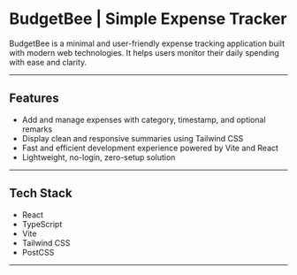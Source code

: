 # BudgetBee | Simple Expense Tracker

BudgetBee is a minimal and user-friendly expense tracking application built with modern web technologies. It helps users monitor their daily spending with ease and clarity.

---

## Features

- Add and manage expenses with category, timestamp, and optional remarks
- Display clean and responsive summaries using Tailwind CSS
- Fast and efficient development experience powered by Vite and React
- Lightweight, no-login, zero-setup solution

---

## Tech Stack

- React
- TypeScript
- Vite
- Tailwind CSS
- PostCSS

---
